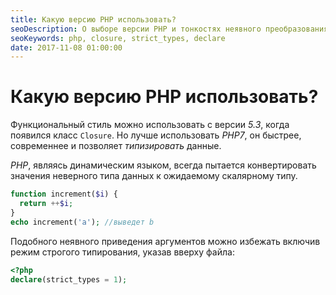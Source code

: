 ```yaml
---
title: Какую версию PHP использовать?
seoDescription: О выборе версии PHP и тонкостях неявного преобразования типов.
seoKeywords: php, сlosure, strict_types, declare
date: 2017-11-08 01:00:00
---
```

# Какую версию PHP использовать?

Функциональный стиль можно использовать с версии *5.3*, когда появился класс `Closure`. Но лучше использовать *PHP7*, он быстрее, современнее и позволяет *типизировать* данные.

*PHP*, являясь динамическим языком, всегда пытается конвертировать значения неверного типа данных к ожидаемому скалярному типу.

```php
function increment($i) {
  return ++$i;
}
echo increment('a'); //выведет b
```

Подобного неявного приведения аргументов можно избежать включив режим строгого типирования, указав вверху файла:

```php
<?php
declare(strict_types = 1);
```